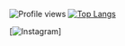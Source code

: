<!---
vebriann/vebriann is a ✨ special ✨ repository because its `README.md` (this file) appears on your GitHub profile.
You can click the Preview link to take a look at your changes.
--->

<!--START_SECTION:waka-->

![Profile views](https://komarev.com/ghpvc/?username=Vebriann&color=blue)
[![Top Langs](https://github-readme-stats.vercel.app/api/top-langs/?username=Vebriann&layout=compact)](https://github.com/Vebriann/github-readme-stats)

<!--Medsos saya-->

[![Instagram](https://img.shields.io/badge/Instagram-Ikuti-green?style=for-the-badge&logo=Instagram)]
